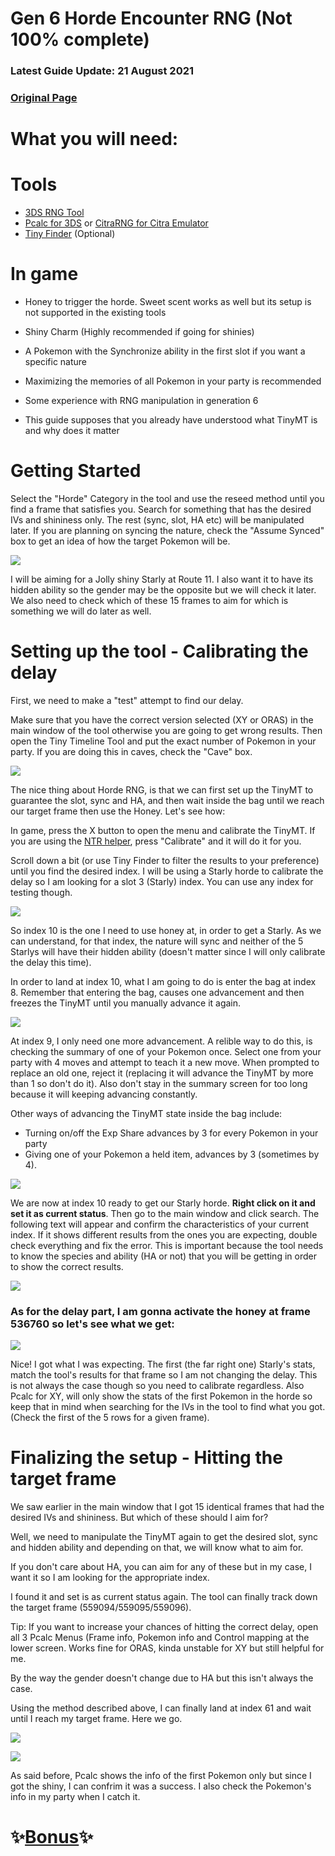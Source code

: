 # Gen 6 Horde Encounter RNG (Not 100% complete)

### Latest Guide Update: 21 August 2021

### [Original Page](https://github.com/Bambo-Rambo/RNG-Guides/wiki/Horde-Encounter-RNG---Generation-6)

# What you will need:
# Tools
* [3DS RNG Tool](https://github.com/wwwwwwzx/3DSRNGTool/releases/tag/1.0.5)
* [Pcalc for 3DS](https://gbatemp.net/threads/pokecalcntr-for-gen-6-the-rng-tool-suite-for-the-3ds.473221/) or [CitraRNG for Citra Emulator](https://github.com/Admiral-Fish/CitraRNG/releases/tag/v3.1.0)
* [Tiny Finder](https://github.com/Bambo-Rambo/TinyFinder) (Optional)

# In game

* Honey to trigger the horde. Sweet scent works as well but its setup is not supported in the existing tools

* Shiny Charm (Highly recommended if going for shinies)

* A Pokemon with the Synchronize ability in the first slot if you want a specific nature

* Maximizing the memories of all Pokemon in your party is recommended

* Some experience with RNG manipulation in generation 6

* This guide supposes that you already have understood what TinyMT is and why does it matter

# Getting Started

Select the "Horde" Category in the tool and use the reseed method until you find a frame that satisfies you. Search for something that has the desired IVs and shininess only. The rest (sync, slot, HA etc) will be manipulated later. If you are planning on syncing the nature, check the "Assume Synced" box to get an idea of how the target Pokemon will be.

![](https://i.imgur.com/J1QWdKw.png)

I will be aiming for a Jolly shiny Starly at Route 11. I also want it to have its hidden ability so the gender may be the opposite but we will check it later. We also need to check which of these 15 frames to aim for which is something we will do later as well.


# Setting up the tool - Calibrating the delay

First, we need to make a "test" attempt to find our delay.

Μake sure that you have the correct version selected (XY or ORAS) in the main window of the tool otherwise you are going to get wrong results. Then open the Tiny Timeline Tool and put the exact number of Pokemon in your party. If you are doing this in caves, check the "Cave" box.

![](https://i.imgur.com/MERXKVz.png)

The nice thing about Horde RNG, is that we can first set up the TinyMT to guarantee the slot, sync and HA, and then wait inside the bag until we reach our target frame then use the Honey. Let's see how:

In game, press the X button to open the menu and calibrate the TinyMT. If you are using the [NTR helper](https://github.com/wwwwwwzx/3DSRNGTool/wiki/NTR-Helper-Usage), press "Calibrate" and it will do it for you. 

Scroll down a bit (or use Tiny Finder to filter the results to your preference) until you find the desired index. I will be using a Starly horde to calibrate the delay so I am looking for a slot 3 (Starly) index. You can use any index for testing though.

![](https://i.imgur.com/yC4cBDN.png)

So index 10 is the one I need to use honey at, in order to get a Starly. As we can understand, for that index, the nature will sync and neither of the 5 Starlys will have their hidden ability (doesn't matter since I will only calibrate the delay this time).

In order to land at index 10, what I am going to do is enter the bag at index 8. Remember that entering the bag, causes one advancement and then freezes the TinyMT until you manually advance it again.

![](https://i.imgur.com/nV48Fmi.png)

At index 9, I only need one more advancement. A relible way to do this, is checking the summary of one of your Pokemon once. Select one from your party with 4 moves and attempt to teach it a new move. When prompted to replace an old one, reject it (replacing it will advance the TinyMT by more than 1 so don't do it). Also don't stay in the summary screen for too long because it will keeping advancing constantly.

Other ways of advancing the TinyMT state inside the bag include:

* Turning on/off the Exp Share advances by 3 for every Pokemon in your party
* Giving one of your Pokemon a held item, advances by 3 (sometimes by 4).

![](https://i.imgur.com/t2Z769i.png)

We are now at index 10 ready to get our Starly horde. **Right click on it and set it as current status**. Then go to the main window and click search. The following text will appear and confirm the characteristics of your current index. If it shows different results from the ones you are expecting, double check everything and fix the error. This is important because the tool needs to know the species and ability (HA or not) that you will be getting in order to show the correct results.

![](https://i.imgur.com/zQJ9W6i.png)

### As for the delay part, I am gonna activate the honey at frame 536760 so let's see what we get:

![](https://i.imgur.com/Wsv8e06.png)

Nice! I got what I was expecting. The first (the far right one) Starly's stats, match the tool's results for that frame so I am not changing the delay. This is not always the case though so you need to calibrate regardless. Also Pcalc for XY, will only show the stats of the first Pokemon in the horde so keep that in mind when searching for the IVs in the tool to find what you got. (Check the first of the 5 rows for a given frame).

# Finalizing the setup - Hitting the target frame

We saw earlier in the main window that I got 15 identical frames that had the desired IVs and shininess. But which of these should I aim for?

Well, we need to manipulate the TinyMT again to get the desired slot, sync and hidden ability and depending on that, we will know what to aim for.

If you don't care about HA, you can aim for any of these but in my case, I want it so I am looking for the appropriate index.

I found it and set is as current status again. The tool can finally track down the target frame (559094/559095/559096).

Tip: If you want to increase your chances of hitting the correct delay, open all 3 Pcalc Menus (Frame info, Pokemon info and Control mapping at the lower screen.
Works fine for ORAS, kinda unstable for XY but still helpful for me.

By the way the gender doesn't change due to HA but this isn't always the case.

Using the method described above, I can finally land at index 61 and wait until I reach my target frame. Here we go.

![](https://i.imgur.com/XAVVS0V.png)

![](https://i.imgur.com/TdpHR8L.png)

As said before, Pcalc shows the info of the first Pokemon only but since I got the shiny, I can confrim it was a success. I also check the Pokemon's info in my party when I catch it.


# ✨[Bonus](https://www.youtube.com/watch?v=Fp7ajerqOeg)✨


